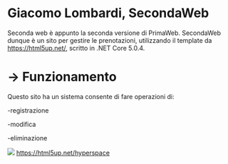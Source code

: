 # Giacomo Lombardi, SecondaWeb

Seconda web è appunto la seconda versione di PrimaWeb. SecondaWeb dunque è un sito per gestire le prenotazioni, utilizzando il template da https://html5up.net/, scritto in .NET Core 5.0.4. 

# -> Funzionamento

Questo sito ha un sistema consente di fare operazioni di:

-registrazione

-modifica

-eliminazione


![](https://lombardi5hsecondweb.azurewebsites.net/)
https://html5up.net/hyperspace
